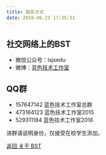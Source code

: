 ```yaml
---
title: 联系方式
date: 2016-06-25 17:35:51
---
```

## 社交网络上的BST
- 微信公众号：lsjsedu
- 微博：[蓝色技术工作室](http://weibo.com/lsjsgzs)

## QQ群
- 157647142 蓝色技术工作室总群
- 473164123 蓝色技术工作室2015 
- 529311184 蓝色技术工作室2016 

 进群请说明身份，仅接受在校学生添加。

[返回 关于 BST](../)